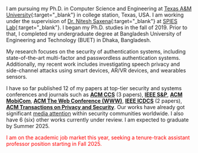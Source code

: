 I am pursuing my Ph.D. in Computer Science and Engineering at [Texas A&M University](https://www.tamu.edu/index.html){:target="_blank"} in college station, Texas, USA. I am working under the supervision of [Dr. Nitesh Saxena](https://nsaxena.engr.tamu.edu){:target="_blank"} at [SPIES Lab](https://spies.engr.tamu.edu){:target="_blank"}. I began my Ph.D. studies in the fall of 2019. Prior to that, I completed my undergraduate degree at Bangladesh University of Engineering and Technology (BUET) in Dhaka, Bangladesh.


My research focuses on the security of authentication systems, including state-of-the-art multi-factor and passwordless authentication systems. Additionally, my recent work includes investigating speech privacy and side-channel attacks using smart devices, AR/VR devices, and wearables sensors.

I have so far published 12 of my papers at top-tier security and systems conferences and journals such as <ins>**ACM CCS**</ins> (3 papers), <ins>**IEEE S&P**</ins>, <ins>**ACM MobiCom**</ins>, <ins>**ACM The Web Conference (WWW)**</ins>, <ins>**IEEE ICDCS**</ins> (2 papers), <ins>**ACM Transactions on Privacy and Security**</ins>. Our works have already got significant [media attention](https://tanvirmahdad.github.io/media/) within security communities worldwide. I also have 6 (six) other works currently under review. I am expected to graduate by Summer 2025.


 <span style="color:red">I am on the academic job market this year, seeking a tenure-track assistant professor position starting in Fall 2025.</span>